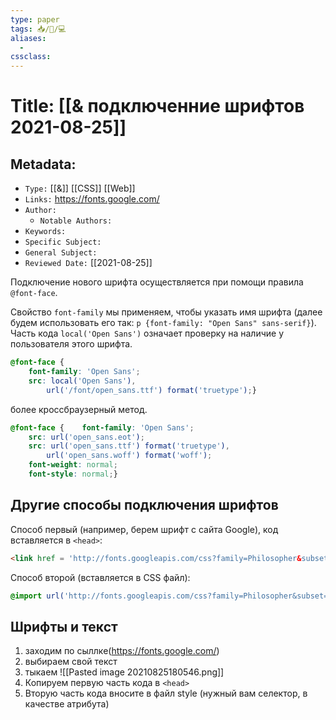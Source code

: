 ```yaml
---
type: paper
tags: 📥️/📜️/💻
aliases:
  - 
cssclass: 
---
```




# Title: **[[& подключенние шрифтов 2021-08-25]]**


## Metadata:

- `Type:` [[&]] [[CSS]] [[Web]]
- `Links:` https://fonts.google.com/
- `Author:` 
	- `Notable Authors:` 
- `Keywords:` 
- `Specific Subject:` 
- `General Subject:` 
- `Reviewed Date:` [[2021-08-25]]

 Подключение нового шрифта осуществляется при помощи правила `@font-face`. 
 
 Свойство `font-family` мы применяем, чтобы указать имя шрифта (далее будем использовать его так: `p {font-family: "Open Sans" sans-serif}`). Часть кода `local('Open Sans')` означает проверку на наличие у пользователя этого шрифта.

```css
@font-face {  
	font-family: 'Open Sans';   
	src: local('Open Sans'),     
		url('/font/open_sans.ttf') format('truetype');}
```

более кроссбраузерный метод.

```css
@font-face {    font-family: 'Open Sans';   
	src: url('open_sans.eot'); 
	src: url('open_sans.ttf') format('truetype'),   
		url('open_sans.woff') format('woff');   
	font-weight: normal;  
	font-style: normal;}
```

## Другие способы подключения шрифтов

Способ первый (например, берем шрифт с сайта Google), код вставляется в `<head>`:

```html
<link href = 'http://fonts.googleapis.com/css?family=Philosopher&subset=cyrillic' rel = 'stylesheet' type = 'text/css'>
```

Способ второй (вставляется в CSS файл):

```css
@import url('http://fonts.googleapis.com/css?family=Philosopher&subset=cyrillic');
```

## Шрифты и текст

1. заходим по сыллке(https://fonts.google.com/)
2. выбираем свой текст
3. тыкаем ![[Pasted image 20210825180546.png]]
4. Копируем первую часть кода в `<head>`
5. Вторую часть кода вносите в файл style (нужный вам селектор, в качестве атрибута)

